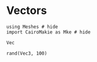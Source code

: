 # Vectors

```@example vectors
using Meshes # hide
import CairoMakie as Mke # hide
```

```@docs
Vec
```

```@example vectors
rand(Vec3, 100)
```
